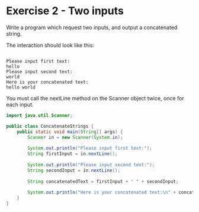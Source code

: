 ﻿# Exercise 2 - Two inputs

Write a program which request two inputs, and output a concatenated string.

The interaction should look like this:

```console

Please input first text:
hello
Please input second text:
world
Here is your concatenated text:
hello world
```

<hint title="Hint 1">

You must call the nextLine method on the Scanner object twice, once for each input.

</hint>


<hint title="Solution">

```java
import java.util.Scanner;

public class ConcatenateStrings {
    public static void main(String[] args) {
        Scanner in = new Scanner(System.in);
        
        System.out.println("Please input first text:");
        String firstInput = in.nextLine();
        
        System.out.println("Please input second text:");
        String secondInput = in.nextLine();
        
        String concatenatedText = firstInput + " " + secondInput;
        
        System.out.println("Here is your concatenated text:\n" + concatenatedText);
    }
}
```

<vidoe src="https://youtu.be/wGhWYe6XdLo"></video>

</hint>

